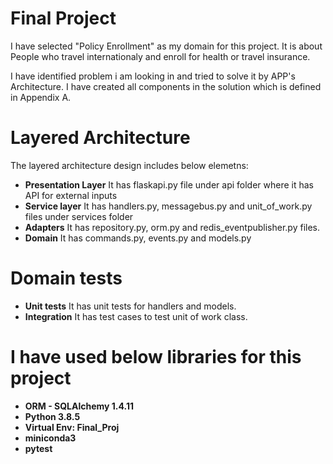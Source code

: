 # Final Project

I have selected "Policy Enrollment" as my domain for this project. It is about People who travel internationaly and enroll for health or travel insurance. 

I have identified problem i am looking in and tried to solve it by APP's Architecture. I have created all components in the solution which is defined in Appendix A. 

# Layered Architecture
 The layered architecture design includes below elemetns:
- **Presentation Layer** 
 It has flaskapi.py file under api folder where it has API for external inputs
-  **Service layer** 
 It has handlers.py, messagebus.py and unit_of_work.py files under services folder
-  **Adapters** 
 It has repository.py, orm.py and redis_eventpublisher.py files.
-  **Domain** 
 It has commands.py, events.py and models.py

# Domain tests
-  **Unit tests**
 It has unit tests for handlers and models.
-  **Integration**
  It has test cases to test unit of work class.

# I have used below libraries for this project
- **ORM - SQLAlchemy 1.4.11**
- **Python 3.8.5**
- **Virtual Env: Final_Proj**
- **miniconda3**
- **pytest**
